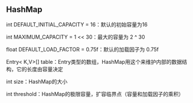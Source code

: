 ## HashMap
int DEFAULT_INITIAL_CAPACITY = 16：默认的初始容量为16 

int MAXIMUM_CAPACITY = 1 << 30：最大的容量为 2 ^ 30 

float DEFAULT_LOAD_FACTOR = 0.75f：默认的加载因子为 0.75f 

Entry< K,V>[] table：Entry类型的数组，HashMap用这个来维护内部的数据结构，它的长度由容量决定 

int size：HashMap的大小 

int threshold：HashMap的极限容量，扩容临界点（容量和加载因子的乘积）
